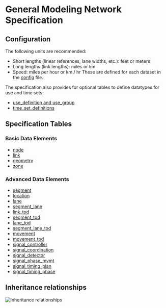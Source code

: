 # General Modeling Network Specification

## Configuration
The following units are recommended:
- Short lengths (linear references, lane widths, etc.): feet or meters
- Long lengths (link lengths): miles or km
- Speed: miles per hour or km / hr
These are defined for each dataset in the [config](Config.md) file.

The specification also provides for optional tables to define datatypes for use and time sets:
- [use_definition and use_group](Use_Definition-and-Use_Group.md)  
- [time_set_definitions](TOD.md#time_set_definitions)

## Specification Tables
### Basic Data Elements
- [node](Node.md)  
- [link](Link.md)
- [geometry](Geometry.md)       
- [zone](Zone.md)
### Advanced Data Elements
- [segment](Segment.md)  
- [location](Location.md)  
- [lane](Lane.md)  
- [segment_lane](Segment_lane.md)
- [link_tod](TOD.md#Link_TOD)  
- [segment_tod](TOD.md#segment_tod)  
- [lane_tod](TOD.md#lane_tod)  
- [segment_lane_tod](TOD.md#segment_lane_tod)  
- [movement](Movement-and-Movement_TOD.md#Movement)  
- [movement_tod](Movement-and-Movement_TOD.md#Movement_TOD) 
- [signal_controller](Signals.md#signal_controller)
- [signal_coordination](Signals.md#signal_coordination)
- [signal_detector](Signals.md#signal_detector)  
- [signal_phase_mvmt](Signals.md#signal_phase_mvmt)  
- [signal_timing_plan](Signals.md#signal_timing_plan)
- [signal_timing_phase](Signals.md#signal_timing_phase)

## Inheritance relationships
![Inheritance relationships](../Images/inheritance.png)
